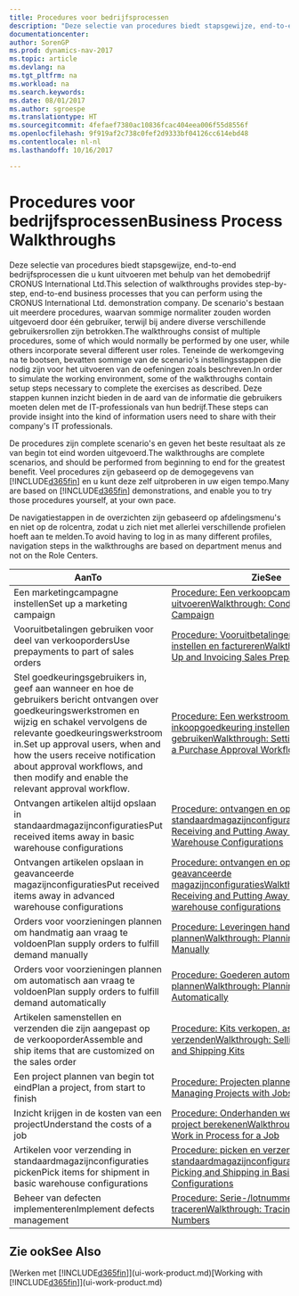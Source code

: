 ```yaml
---
title: Procedures voor bedrijfsprocessen
description: "Deze selectie van procedures biedt stapsgewijze, end-to-end bedrijfsprocessen die u kunt uitvoeren met behulp van het demobedrijf CRONUS International Ltd. De scenario's bestaan uit meerdere procedures, waarvan sommige normaliter zouden worden uitgevoerd door één gebruiker, terwijl bij andere diverse verschillende gebruikersrollen zijn betrokken. Teneinde de werkomgeving na te bootsen, bevatten sommige van de scenario's instellingsstappen die nodig zijn voor het uitvoeren van de oefeningen zoals beschreven. Deze stappen kunnen inzicht bieden in de aard van de informatie die gebruikers moeten delen met de IT-professionals van hun bedrijf."
documentationcenter: 
author: SorenGP
ms.prod: dynamics-nav-2017
ms.topic: article
ms.devlang: na
ms.tgt_pltfrm: na
ms.workload: na
ms.search.keywords: 
ms.date: 08/01/2017
ms.author: sgroespe
ms.translationtype: HT
ms.sourcegitcommit: 4fefaef7380ac10836fcac404eea006f55d8556f
ms.openlocfilehash: 9f919af2c738c0fef2d9333bf04126cc614ebd48
ms.contentlocale: nl-nl
ms.lasthandoff: 10/16/2017

---
```

# <a name="business-process-walkthroughs"></a><span data-ttu-id="f0acc-106">Procedures voor bedrijfsprocessen</span><span class="sxs-lookup"><span data-stu-id="f0acc-106">Business Process Walkthroughs</span></span>
<span data-ttu-id="f0acc-107">Deze selectie van procedures biedt stapsgewijze, end-to-end bedrijfsprocessen die u kunt uitvoeren met behulp van het demobedrijf CRONUS International Ltd.</span><span class="sxs-lookup"><span data-stu-id="f0acc-107">This selection of walkthroughs provides step-by-step, end-to-end business processes that you can perform using the CRONUS International Ltd. demonstration company.</span></span> <span data-ttu-id="f0acc-108">De scenario's bestaan uit meerdere procedures, waarvan sommige normaliter zouden worden uitgevoerd door één gebruiker, terwijl bij andere diverse verschillende gebruikersrollen zijn betrokken.</span><span class="sxs-lookup"><span data-stu-id="f0acc-108">The walkthroughs consist of multiple procedures, some of which would normally be performed by one user, while others incorporate several different user roles.</span></span> <span data-ttu-id="f0acc-109">Teneinde de werkomgeving na te bootsen, bevatten sommige van de scenario's instellingsstappen die nodig zijn voor het uitvoeren van de oefeningen zoals beschreven.</span><span class="sxs-lookup"><span data-stu-id="f0acc-109">In order to simulate the working environment, some of the walkthroughs contain setup steps necessary to complete the exercises as described.</span></span> <span data-ttu-id="f0acc-110">Deze stappen kunnen inzicht bieden in de aard van de informatie die gebruikers moeten delen met de IT-professionals van hun bedrijf.</span><span class="sxs-lookup"><span data-stu-id="f0acc-110">These steps can provide insight into the kind of information users need to share with their company's IT professionals.</span></span>  

 <span data-ttu-id="f0acc-111">De procedures zijn complete scenario's en geven het beste resultaat als ze van begin tot eind worden uitgevoerd.</span><span class="sxs-lookup"><span data-stu-id="f0acc-111">The walkthroughs are complete scenarios, and should be performed from beginning to end for the greatest benefit.</span></span> <span data-ttu-id="f0acc-112">Veel procedures zijn gebaseerd op de demogegevens van [!INCLUDE[d365fin](includes/d365fin_md.md)] en u kunt deze zelf uitproberen in uw eigen tempo.</span><span class="sxs-lookup"><span data-stu-id="f0acc-112">Many are based on [!INCLUDE[d365fin](includes/d365fin_md.md)] demonstrations, and enable you to try those procedures yourself, at your own pace.</span></span>  

 <span data-ttu-id="f0acc-113">De navigatiestappen in de overzichten zijn gebaseerd op afdelingsmenu's en niet op de rolcentra, zodat u zich niet met allerlei verschillende profielen hoeft aan te melden.</span><span class="sxs-lookup"><span data-stu-id="f0acc-113">To avoid having to log in as many different profiles, navigation steps in the walkthroughs are based on department menus and not on the Role Centers.</span></span>  

|<span data-ttu-id="f0acc-114">Aan</span><span class="sxs-lookup"><span data-stu-id="f0acc-114">To</span></span>|<span data-ttu-id="f0acc-115">Zie</span><span class="sxs-lookup"><span data-stu-id="f0acc-115">See</span></span>|  
|--------|---------|  
|<span data-ttu-id="f0acc-116">Een marketingcampagne instellen</span><span class="sxs-lookup"><span data-stu-id="f0acc-116">Set up a marketing campaign</span></span>|[<span data-ttu-id="f0acc-117">Procedure: Een verkoopcampagne uitvoeren</span><span class="sxs-lookup"><span data-stu-id="f0acc-117">Walkthrough: Conducting a Sales Campaign</span></span>](walkthrough-conducting-a-sales-campaign.md)|  
|<span data-ttu-id="f0acc-118">Vooruitbetalingen gebruiken voor deel van verkooporders</span><span class="sxs-lookup"><span data-stu-id="f0acc-118">Use prepayments to part of sales orders</span></span>|[<span data-ttu-id="f0acc-119">Procedure: Vooruitbetalingen verkoop instellen en factureren</span><span class="sxs-lookup"><span data-stu-id="f0acc-119">Walkthrough: Setting Up and Invoicing Sales Prepayments</span></span>](walkthrough-setting-up-and-invoicing-sales-prepayments.md)|  
|<span data-ttu-id="f0acc-120">Stel goedkeuringsgebruikers in, geef aan wanneer en hoe de gebruikers bericht ontvangen over goedkeuringswerkstromen en wijzig en schakel vervolgens de relevante goedkeuringswerkstroom in.</span><span class="sxs-lookup"><span data-stu-id="f0acc-120">Set up approval users, when and how the users receive notification about approval workflows, and then modify and enable the relevant approval workflow.</span></span>|[<span data-ttu-id="f0acc-121">Procedure: Een werkstroom voor inkoopgoedkeuring instellen en gebruiken</span><span class="sxs-lookup"><span data-stu-id="f0acc-121">Walkthrough: Setting Up and Using a Purchase Approval Workflow</span></span>](walkthrough-setting-up-and-using-a-purchase-approval-workflow.md)|  
|<span data-ttu-id="f0acc-122">Ontvangen artikelen altijd opslaan in standaardmagazijnconfiguraties</span><span class="sxs-lookup"><span data-stu-id="f0acc-122">Put received items away in basic warehouse configurations</span></span>|[<span data-ttu-id="f0acc-123">Procedure: ontvangen en opslaan in standaardmagazijnconfiguraties</span><span class="sxs-lookup"><span data-stu-id="f0acc-123">Walkthrough: Receiving and Putting Away in Basic Warehouse Configurations</span></span>](walkthrough-receiving-and-putting-away-in-basic-warehousing.md)|  
|<span data-ttu-id="f0acc-124">Ontvangen artikelen opslaan in geavanceerde magazijnconfiguraties</span><span class="sxs-lookup"><span data-stu-id="f0acc-124">Put received items away in advanced warehouse configurations</span></span>|[<span data-ttu-id="f0acc-125">Procedure: ontvangen en opslaan in geavanceerde magazijnconfiguraties</span><span class="sxs-lookup"><span data-stu-id="f0acc-125">Walkthrough: Receiving and Putting Away in advanced warehouse configurations</span></span>](walkthrough-receiving-and-putting-away-in-advanced-warehousing.md)|  
|<span data-ttu-id="f0acc-126">Orders voor voorzieningen plannen om handmatig aan vraag te voldoen</span><span class="sxs-lookup"><span data-stu-id="f0acc-126">Plan supply orders to fulfill demand manually</span></span>|[<span data-ttu-id="f0acc-127">Procedure: Leveringen handmatig plannen</span><span class="sxs-lookup"><span data-stu-id="f0acc-127">Walkthrough: Planning Supplies Manually</span></span>](walkthrough-planning-supplies-manually.md)|  
|<span data-ttu-id="f0acc-128">Orders voor voorzieningen plannen om automatisch aan vraag te voldoen</span><span class="sxs-lookup"><span data-stu-id="f0acc-128">Plan supply orders to fulfill demand automatically</span></span>|[<span data-ttu-id="f0acc-129">Procedure: Goederen automatisch plannen</span><span class="sxs-lookup"><span data-stu-id="f0acc-129">Walkthrough: Planning Supplies Automatically</span></span>](walkthrough-planning-supplies-automatically.md)|  
|<span data-ttu-id="f0acc-130">Artikelen samenstellen en verzenden die zijn aangepast op de verkooporder</span><span class="sxs-lookup"><span data-stu-id="f0acc-130">Assemble and ship items that are customized on the sales order</span></span>|[<span data-ttu-id="f0acc-131">Procedure: Kits verkopen, assembleren en verzenden</span><span class="sxs-lookup"><span data-stu-id="f0acc-131">Walkthrough: Selling, Assembling, and Shipping Kits</span></span>](walkthrough-selling-assembling-and-shipping-kits.md)|  
|<span data-ttu-id="f0acc-132">Een project plannen van begin tot eind</span><span class="sxs-lookup"><span data-stu-id="f0acc-132">Plan a project, from start to finish</span></span>|[<span data-ttu-id="f0acc-133">Procedure: Projecten plannen</span><span class="sxs-lookup"><span data-stu-id="f0acc-133">Walkthrough: Managing Projects with Jobs</span></span>](walkthrough-managing-projects-with-jobs.md)|  
|<span data-ttu-id="f0acc-134">Inzicht krijgen in de kosten van een project</span><span class="sxs-lookup"><span data-stu-id="f0acc-134">Understand the costs of a job</span></span>|[<span data-ttu-id="f0acc-135">Procedure: Onderhanden werk voor een project berekenen</span><span class="sxs-lookup"><span data-stu-id="f0acc-135">Walkthrough: Calculating Work in Process for a Job</span></span>](walkthrough-calculating-work-in-process-for-a-job.md)|  
|<span data-ttu-id="f0acc-136">Artikelen voor verzending in standaardmagazijnconfiguraties picken</span><span class="sxs-lookup"><span data-stu-id="f0acc-136">Pick items for shipment in basic warehouse configurations</span></span>|[<span data-ttu-id="f0acc-137">Procedure: picken en verzenden in standaardmagazijnconfiguraties</span><span class="sxs-lookup"><span data-stu-id="f0acc-137">Walkthrough: Picking and Shipping in Basic Warehouse Configurations</span></span>](walkthrough-picking-and-shipping-in-basic-warehousing.md)|  
|<span data-ttu-id="f0acc-138">Beheer van defecten implementeren</span><span class="sxs-lookup"><span data-stu-id="f0acc-138">Implement defects management</span></span>|[<span data-ttu-id="f0acc-139">Procedure: Serie-/lotnummers traceren</span><span class="sxs-lookup"><span data-stu-id="f0acc-139">Walkthrough: Tracing Serial-Lot Numbers</span></span>](walkthrough-tracing-serial-lot-numbers.md)|  

## <a name="see-also"></a><span data-ttu-id="f0acc-140">Zie ook</span><span class="sxs-lookup"><span data-stu-id="f0acc-140">See Also</span></span>
<span data-ttu-id="f0acc-141">[Werken met [!INCLUDE[d365fin](includes/d365fin_md.md)]](ui-work-product.md)</span><span class="sxs-lookup"><span data-stu-id="f0acc-141">[Working with [!INCLUDE[d365fin](includes/d365fin_md.md)]](ui-work-product.md)</span></span>  

